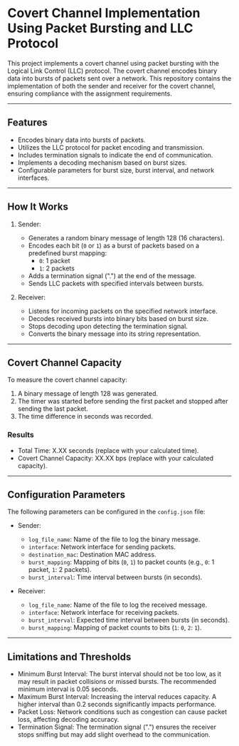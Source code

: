 # Covert Channel Implementation Using Packet Bursting and LLC Protocol

This project implements a covert channel using packet bursting with the Logical Link Control (LLC) protocol. The covert channel encodes binary data into bursts of packets sent over a network. This repository contains the implementation of both the sender and receiver for the covert channel, ensuring compliance with the assignment requirements.

---

## Features

- Encodes binary data into bursts of packets.
- Utilizes the LLC protocol for packet encoding and transmission.
- Includes termination signals to indicate the end of communication.
- Implements a decoding mechanism based on burst sizes.
- Configurable parameters for burst size, burst interval, and network interfaces.

---

## How It Works

1. Sender:
   - Generates a random binary message of length 128 (16 characters).
   - Encodes each bit (`0` or `1`) as a burst of packets based on a predefined burst mapping:
     - `0`: 1 packet
     - `1`: 2 packets
   - Adds a termination signal (".") at the end of the message.
   - Sends LLC packets with specified intervals between bursts.

2. Receiver:
   - Listens for incoming packets on the specified network interface.
   - Decodes received bursts into binary bits based on burst size.
   - Stops decoding upon detecting the termination signal.
   - Converts the binary message into its string representation.

---

## Covert Channel Capacity

To measure the covert channel capacity:
1. A binary message of length 128 was generated.
2. The timer was started before sending the first packet and stopped after sending the last packet.
3. The time difference in seconds was recorded.


### Results

- Total Time: X.XX seconds (replace with your calculated time).
- Covert Channel Capacity: XX.XX bps (replace with your calculated capacity).

---

## Configuration Parameters

The following parameters can be configured in the `config.json` file:

- Sender:
  - `log_file_name`: Name of the file to log the binary message.
  - `interface`: Network interface for sending packets.
  - `destination_mac`: Destination MAC address.
  - `burst_mapping`: Mapping of bits (`0`, `1`) to packet counts (e.g., `0`: 1 packet, `1`: 2 packets).
  - `burst_interval`: Time interval between bursts (in seconds).

- Receiver:
  - `log_file_name`: Name of the file to log the received message.
  - `interface`: Network interface for receiving packets.
  - `burst_interval`: Expected time interval between bursts (in seconds).
  - `burst_mapping`: Mapping of packet counts to bits (`1`: `0`, `2`: `1`).

---

## Limitations and Thresholds

- Minimum Burst Interval: The burst interval should not be too low, as it may result in packet collisions or missed bursts. The recommended minimum interval is 0.05 seconds.
- Maximum Burst Interval: Increasing the interval reduces capacity. A higher interval than 0.2 seconds significantly impacts performance.
- Packet Loss: Network conditions such as congestion can cause packet loss, affecting decoding accuracy.
- Termination Signal: The termination signal (".") ensures the receiver stops sniffing but may add slight overhead to the communication.



